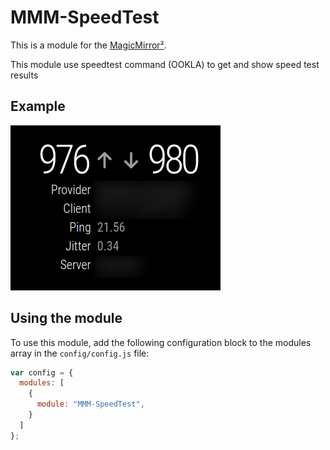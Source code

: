 # MMM-SpeedTest

This is a module for the [MagicMirror²](https://github.com/MichMich/MagicMirror/).

This module use speedtest command (OOKLA) to get and show speed test results

## Example

![](.github/example.png)

## Using the module

To use this module, add the following configuration block to the modules array in the `config/config.js` file:

```js
var config = {
  modules: [
    {
      module: "MMM-SpeedTest",
    }
  ]
};
```
